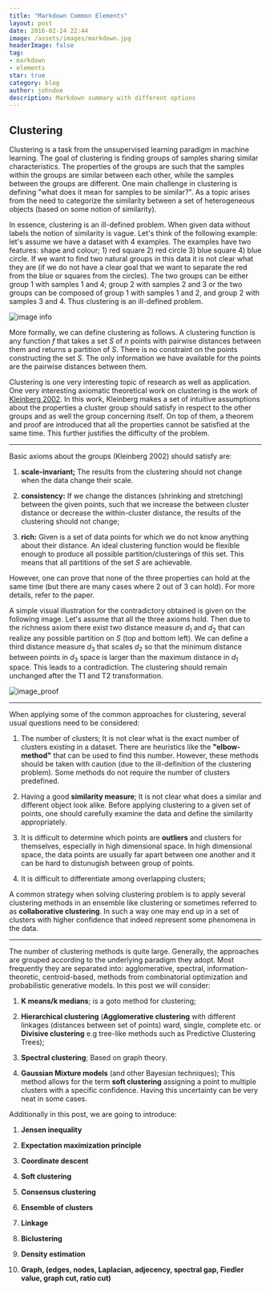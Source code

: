 ```yaml
---
title: "Markdown Common Elements"
layout: post
date: 2016-02-24 22:44
image: /assets/images/markdown.jpg
headerImage: false
tag:
- markdown
- elements
star: true
category: blog
author: johndoe
description: Markdown summary with different options
---
```



## Clustering

Clustering is a task from the unsupervised learning paradigm in machine learning. The goal of clustering is finding groups of samples sharing similar characteristics. The properties of the groups are such that the samples within the groups are similar between each other, while the samples between the groups are different. One main challenge in clustering is defining "what does it mean for samples to be similar?". As a topic arises from the need to categorize the similarity between a set of heterogeneous objects (based on some notion of similarity). 

In essence, clustering is an ill-defined problem. When given data without labels the notion of similarity is vague. Let's think of the following example: let's assume we have a dataset with 4 examples. The examples have two features: shape and colour; 1) red square 2) red circle 3) blue square 4) blue circle. If we want to find two natural groups in this data it is not clear what they are (if we do not have a clear goal that we want to separate the red from the blue or squares from the circles). The two groups can be either group 1 with samples 1 and 4; group 2 with samples 2 and 3 or the two groups can be composed of group 1 with samples 1 and 2, and group 2 with samples 3 and 4. Thus clustering is an ill-defined problem. 

![image info](../images/clustering/red_truck.png)



More formally, we can define clustering as follows. A clustering function is any function $f$ that takes a set $S$ of $n$ points with pairwise distances between them and returns a partition of $S$. There is no constraint on the points constructing the set $S$. The only information we have available for the points are the pairwise distances between them.

Clustering is one very interesting topic of research as well as application. One very interesting axiomatic theoretical work on clustering is the work of [Kleinberg 2002](http://alexhwilliams.info/itsneuronalblog/papers/clustering/Kleinberg_2002.pdf). In this work, Kleinberg makes a set of intuitive assumptions about the properties a cluster group should satisfy in respect to the other groups and as well the group concerning itself. On top of them, a theorem and proof are introduced that all the properties cannot be satisfied at the same time. This further justifies the difficulty of the problem.

___
Basic axioms about the groups (Kleinberg 2002) should satisfy are:

1) **scale-invariant;** The results from the clustering should not change when the data change their scale.

2) **consistency:** If we change the distances (shrinking and stretching) between the given points, such that we increase the between cluster distance or decrease the within-cluster distance, the results of the clustering should not change;

3) **rich:** Given is a set of data points for which we do not know anything about their distance. An ideal clustering function would be flexible enough to produce all possible partition/clusterings of this set. This means that all partitions of the set $S$ are achievable. 

However, one can prove that none of the three properties can hold at the same time (but there are many cases where 2 out of 3 can hold). For more details, refer to the paper. 

A simple visual illustration for the contradictory obtained is given on the following image. Let's assume that all the three axioms hold. Then due to the richness axiom there exist two distance measure $d_1$ and $d_2$ that can realize any possible partition on $S$ (top and bottom left). We can define a third distance measure $d_3$ that scales $d_2$ so that the minimum distance between points in $d_3$ space is larger than the maximum distance in $d_1$ space. This leads to a contradiction.  The clustering should remain unchanged after the T1 and T2 transformation.

![image_proof](../images/clustering/impossability_proof.png)

___

When applying some of the common approaches for clustering, several usual questions need to be considered:

1) The number of clusters; It is not clear what is the exact number of clusters existing in a dataset. There are heuristics like the **"elbow-method"** that can be used to find this number. However, these methods should be taken with caution (due to the ill-definition of the clustering problem). Some methods do not require the number of clusters predefined. 

2) Having a good **similarity measure**; It is not clear what does a similar and different object look alike. Before applying clustering to a given set of points, one should carefully examine the data and define the similarity appropriately. 

3) It is difficult to determine which points are **outliers** and clusters for themselves, especially in high dimensional space. In high dimensional space, the data points are usually far apart between one another and it can be hard to distunugish between group of points. 

4) It is difficult to differentiate among overlapping clusters;

A common strategy when solving clustering problem is to apply several clustering methods in an ensemble like clustering or sometimes referred to as **collaborative clustering**. In such a way one may end up in a set of clusters with higher confidence that indeed represent some phenomena in the data. 
___
The number of clustering methods is quite large. Generally, the approaches are grouped according to the underlying paradigm they adopt. Most frequently they are separated into: agglomerative, spectral,
information-theoretic, centroid-based, methods from combinatorial optimization and probabilistic generative models. In this post we will consider:

1) **K means/k medians**; is a goto method for clustering;

2) **Hierarchical clustering** (**Agglomerative clustering** with different linkages (distances between set of points) ward, single, complete etc. or **Divisive clustering** e.g tree-like methods such as Predictive Clustering Trees); 

3) **Spectral clustering**; Based on graph theory.

4) **Gaussian Mixture models** (and other Bayesian techniques); This method allows for the term **soft clustering** assigning a point to multiple clusters with a specific confidence. Having this uncertainty can be very neat in some cases.

Additionally in this post, we are going to introduce:

1) **Jensen inequality**

2) **Expectation maximization principle**

3) **Coordinate descent**

4) **Soft clustering**

5) **Consensus clustering**

6) **Ensemble of clusters**

7) **Linkage**

8) **Biclustering**

9) **Density estimation**

10) **Graph, (edges, nodes, Laplacian, adjecency, spectral gap, Fiedler value, graph cut, ratio cut)**

